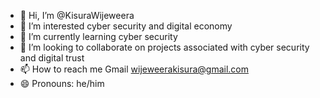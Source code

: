 - 👋 Hi, I’m @KisuraWijeweera
- 👀 I’m interested cyber security and digital economy
- 🌱 I’m currently learning cyber security
- 💞️ I’m looking to collaborate on projects associated with cyber security and digital trust
- 📫 How to reach me Gmail wijeweerakisura@gmail.com 
- 😄 Pronouns: he/him

<!---
KisuraWijeweera/KisuraWijeweera is a ✨ special ✨ repository because its `README.md` (this file) appears on your GitHub profile.
You can click the Preview link to take a look at your changes.
--->
